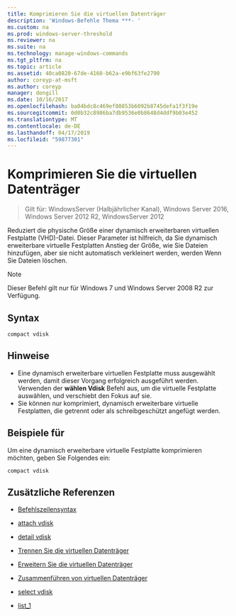 ```yaml
---
title: Komprimieren Sie die virtuellen Datenträger
description: 'Windows-Befehle Thema ***- '
ms.custom: na
ms.prod: windows-server-threshold
ms.reviewer: na
ms.suite: na
ms.technology: manage-windows-commands
ms.tgt_pltfrm: na
ms.topic: article
ms.assetid: 40ca0820-67de-4160-b62a-e9bf63fe2790
author: coreyp-at-msft
ms.author: coreyp
manager: dongill
ms.date: 10/16/2017
ms.openlocfilehash: ba04bdc8c469ef80853b6092b8745defa1f3f19e
ms.sourcegitcommit: 0d0b32c8986ba7db9536e0b8648d4ddf9b03e452
ms.translationtype: MT
ms.contentlocale: de-DE
ms.lasthandoff: 04/17/2019
ms.locfileid: "59877301"
---
```

# <a name="compact-vdisk"></a>Komprimieren Sie die virtuellen Datenträger

>Gilt für: WindowsServer (Halbjährlicher Kanal), Windows Server 2016, Windows Server 2012 R2, WindowsServer 2012

Reduziert die physische Größe einer dynamisch erweiterbaren virtuellen Festplatte (VHD)-Datei. Dieser Parameter ist hilfreich, da Sie dynamisch erweiterbare virtuelle Festplatten Anstieg der Größe, wie Sie Dateien hinzufügen, aber sie nicht automatisch verkleinert werden, werden Wenn Sie Dateien löschen.
> [!NOTE]
> Dieser Befehl gilt nur für Windows 7 und Windows Server 2008 R2 zur Verfügung.
## <a name="syntax"></a>Syntax
```
compact vdisk
```
## <a name="remarks"></a>Hinweise
-   Eine dynamisch erweiterbare virtuellen Festplatte muss ausgewählt werden, damit dieser Vorgang erfolgreich ausgeführt werden. Verwenden der **wählen Vdisk** Befehl aus, um die virtuelle Festplatte auswählen, und verschiebt den Fokus auf sie.
-   Sie können nur komprimiert, dynamisch erweiterbare virtuelle Festplatten, die getrennt oder als schreibgeschützt angefügt werden.
## <a name="BKMK_Examples"></a>Beispiele für
Um eine dynamisch erweiterbare virtuelle Festplatte komprimieren möchten, geben Sie Folgendes ein:
```
compact vdisk
```
## <a name="additional-references"></a>Zusätzliche Referenzen
-   [Befehlszeilensyntax](command-line-syntax-key.md)
-   [attach vdisk](attach-vdisk.md)

-   [detail vdisk](detail-vdisk.md)
-   [Trennen Sie die virtuellen Datenträger](detach-vdisk.md)
-   [Erweitern Sie die virtuellen Datenträger](expand-vdisk.md)
-   [Zusammenführen von virtuellen Datenträger](merge-vdisk.md)
-   [select vdisk](select-vdisk.md)
-   [list_1](list_1.md)
